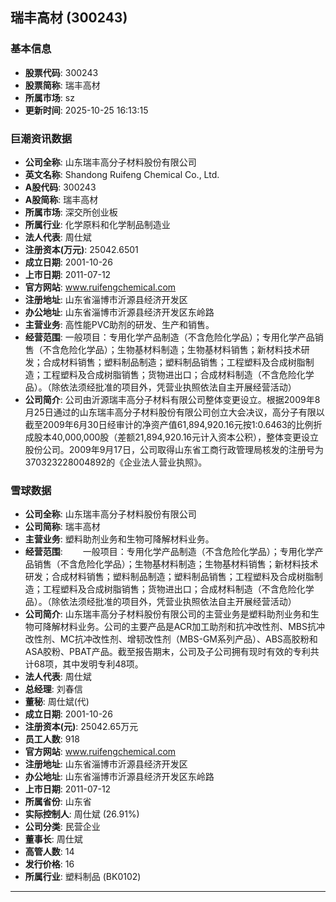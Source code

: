## 瑞丰高材 (300243)

### 基本信息

- **股票代码**: 300243
- **股票简称**: 瑞丰高材
- **所属市场**: sz
- **更新时间**: 2025-10-25 16:13:15

### 巨潮资讯数据

- **公司全称**: 山东瑞丰高分子材料股份有限公司
- **英文名称**: Shandong Ruifeng Chemical Co., Ltd.
- **A股代码**: 300243
- **A股简称**: 瑞丰高材
- **所属市场**: 深交所创业板
- **所属行业**: 化学原料和化学制品制造业
- **法人代表**: 周仕斌
- **注册资本(万元)**: 25042.6501
- **成立日期**: 2001-10-26
- **上市日期**: 2011-07-12
- **官方网站**: www.ruifengchemical.com
- **注册地址**: 山东省淄博市沂源县经济开发区
- **办公地址**: 山东省淄博市沂源县经济开发区东岭路
- **主营业务**: 高性能PVC助剂的研发、生产和销售。
- **经营范围**: 一般项目：专用化学产品制造（不含危险化学品）；专用化学产品销售（不含危险化学品）；生物基材料制造；生物基材料销售；新材料技术研发；合成材料销售；塑料制品制造；塑料制品销售；工程塑料及合成树脂制造；工程塑料及合成树脂销售；货物进出口；合成材料制造（不含危险化学品）。（除依法须经批准的项目外，凭营业执照依法自主开展经营活动）
- **公司简介**: 公司由沂源瑞丰高分子材料有限公司整体变更设立。根据2009年8月25日通过的山东瑞丰高分子材料股份有限公司创立大会决议，高分子有限以截至2009年6月30日经审计的净资产值61,894,920.16元按1:0.6463的比例折成股本40,000,000股（差额21,894,920.16元计入资本公积），整体变更设立股份公司。2009年9月17日，公司取得山东省工商行政管理局核发的注册号为370323228004892的《企业法人营业执照》。

### 雪球数据

- **公司全称**: 山东瑞丰高分子材料股份有限公司
- **公司简称**: 瑞丰高材
- **主营业务**: 塑料助剂业务和生物可降解材料业务。
- **经营范围**: 　　一般项目：专用化学产品制造（不含危险化学品）；专用化学产品销售（不含危险化学品）；生物基材料制造；生物基材料销售；新材料技术研发；合成材料销售；塑料制品制造；塑料制品销售；工程塑料及合成树脂制造；工程塑料及合成树脂销售；货物进出口；合成材料制造（不含危险化学品）。（除依法须经批准的项目外，凭营业执照依法自主开展经营活动）
- **公司简介**: 山东瑞丰高分子材料股份有限公司的主营业务是塑料助剂业务和生物可降解材料业务。公司的主要产品是ACR加工助剂和抗冲改性剂、MBS抗冲改性剂、MC抗冲改性剂、增韧改性剂（MBS-GM系列产品）、ABS高胶粉和ASA胶粉、PBAT产品。截至报告期末，公司及子公司拥有现时有效的专利共计68项，其中发明专利48项。
- **法人代表**: 周仕斌
- **总经理**: 刘春信
- **董秘**: 周仕斌(代)
- **成立日期**: 2001-10-26
- **注册资本(元)**: 25042.65万元
- **员工人数**: 918
- **官方网站**: www.ruifengchemical.com
- **注册地址**: 山东省淄博市沂源县经济开发区
- **办公地址**: 山东省淄博市沂源县经济开发区东岭路
- **上市日期**: 2011-07-12
- **所属省份**: 山东省
- **实际控制人**: 周仕斌 (26.91%)
- **公司分类**: 民营企业
- **董事长**: 周仕斌
- **高管人数**: 14
- **发行价格**: 16
- **所属行业**: 塑料制品 (BK0102)

---